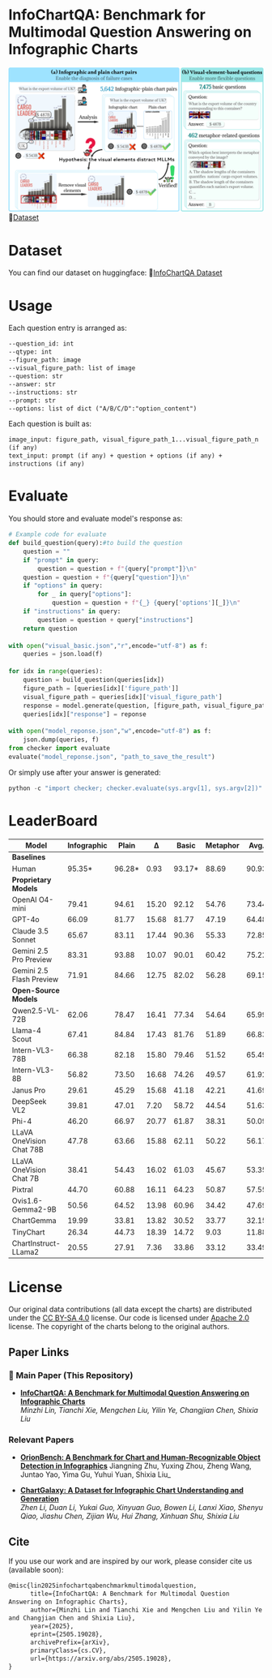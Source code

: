 

# InfoChartQA:  Benchmark for Multimodal Question Answering on Infographic Charts



![xbhs3](teaser.jpg)🤗[Dataset](https://huggingface.co/datasets/Jietson/InfoChartQA)

# Dataset 
You can find our dataset on huggingface: 🤗[InfoChartQA Dataset](https://huggingface.co/datasets/Jietson/InfoChartQA)

# Usage

Each question entry is arranged as:

```
--question_id: int
--qtype: int
--figure_path: image
--visual_figure_path: list of image
--question: str
--answer: str
--instructions: str
--prompt: str
--options: list of dict ("A/B/C/D":"option_content")
```

Each question is built as:

```
image_input: figure_path, visual_figure_path_1...visual_figure_path_n (if any)
text_input: prompt (if any) + question + options (if any) + instructions (if any)
```

# Evaluate

You should store and evaluate model's response as:

```python
# Example code for evaluate
def build_question(query):#to build the question
    question = ""
    if "prompt" in query:
    	question = question + f"{query["prompt"]}\n"
    question = question + f"{query["question"]}\n"
    if "options" in query:
        for _ in query["options"]:
            question = question + f"{_} {query['options'][_]}\n"
	if "instructions" in query:
    	question = question + query["instructions"]
    return question

with open("visual_basic.json","r",encode="utf-8") as f:
	queries = json.load(f)

for idx in range(queries):
    question = build_question(queries[idx])
    figure_path = [queries[idx]['figure_path']]
    visual_figure_path = queries[idx]['visual_figure_path']
    response = model.generate(question, [figure_path, visual_figure_path])# generate model's response based on 
    queries[idx]["response"] = reponse

with open("model_reponse.json","w",encode="utf-8") as f:
	json.dump(queries, f)
from checker import evaluate
evaluate("model_reponse.json", "path_to_save_the_result")
```

Or simply use after your answer is generated:

```python
python -c "import checker; checker.evaluate(sys.argv[1], sys.argv[2])" PATH_TO_INPUT_FILE PATH_TO_INPUT_FILE 
```

# LeaderBoard

| Model                        | Infographic | Plain   | Δ     | Basic  | Metaphor | Avg.   | 
|------------------------------|-------------|---------|-------|--------|----------|--------| 
| **Baselines**                |             |         |       |        |          |        | 
| Human                        | 95.35\*      | 96.28\*  | 0.93  | 93.17\*| 88.69    | 90.93  | 
| **Proprietary Models**       |             |         |       |        |          |        | 
| OpenAI O4-mini               | 79.41       | 94.61   | 15.20 | 92.12  | 54.76    | 73.44  | | GPT-4.1                      | 70.01       | 83.36   | 13.35 | 88.47  | 50.87    | 69.67  | 
| GPT-4o                       | 66.09       | 81.77   | 15.68 | 81.77  | 47.19    | 64.48  | 
| Claude 3.5 Sonnet            | 65.67       | 83.11   | 17.44 | 90.36  | 55.33    | 72.85  | 
| Gemini 2.5 Pro Preview       | 83.31       | 93.88   | 10.07 | 90.01  | 60.42    | 75.22  | 
| Gemini 2.5 Flash Preview     | 71.91       | 84.66   | 12.75 | 82.02  | 56.28    | 69.15  | 
| **Open-Source Models**       |             |         |       |        |          |        | 
| Qwen2.5-VL-72B               | 62.06       | 78.47   | 16.41 | 77.34  | 54.64    | 65.99  | 
| Llama-4 Scout                | 67.41       | 84.84   | 17.43 | 81.76  | 51.89    | 66.83  | 
| Intern-VL3-78B               | 66.38       | 82.18   | 15.80 | 79.46  | 51.52    | 65.49  | 
| Intern-VL3-8B                | 56.82       | 73.50   | 16.68 | 74.26  | 49.57    | 61.92  | 
| Janus Pro                    | 29.61       | 45.29   | 15.68 | 41.18  | 42.21    | 41.69  | 
| DeepSeek VL2                 | 39.81       | 47.01   | 7.20  | 58.72  | 44.54    | 51.63  | 
| Phi-4                        | 46.20       | 66.97   | 20.77 | 61.87  | 38.31    | 50.09  | 
| LLaVA OneVision Chat 78B     | 47.78       | 63.66   | 15.88 | 62.11  | 50.22    | 56.17  | 
| LLaVA OneVision Chat 7B      | 38.41       | 54.43   | 16.02 | 61.03  | 45.67    | 53.35  | 
| Pixtral                      | 44.70       | 60.88   | 16.11 | 64.23  | 50.87    | 57.55  | 
| Ovis1.6-Gemma2-9B            | 50.56       | 64.52   | 13.98 | 60.96  | 34.42    | 47.69  | 
| ChartGemma                   | 19.99       | 33.81   | 13.82 | 30.52  | 33.77    | 32.15  | 
| TinyChart                    | 26.34       | 44.73   | 18.39 | 14.72  | 9.03     | 11.88  | 
| ChartInstruct-LLama2         | 20.55       | 27.91   | 7.36  | 33.86  | 33.12    | 33.49  |

 # License

Our original data contributions (all data except the charts) are distributed under the [CC BY-SA 4.0](https://github.com/princeton-nlp/CharXiv/blob/main/data/LICENSE) license. Our code is licensed under [Apache 2.0](https://github.com/princeton-nlp/CharXiv/blob/main/LICENSE) license. The copyright of the charts belong to the original authors.

## Paper Links

### 📌 Main Paper (This Repository)

- **[InfoChartQA: A Benchmark for Multimodal Question Answering on Infographic Charts](https://arxiv.org/abs/2505.19028)**  
  _Minzhi Lin, Tianchi Xie, Mengchen Liu, Yilin Ye, Changjian Chen, Shixia Liu_  

### Relevant Papers

- **[OrionBench: A Benchmark for Chart and Human-Recognizable Object Detection in Infographics](https://arxiv.org/abs/2505.17473)**  Jiangning Zhu, Yuxing Zhou, Zheng Wang, Juntao Yao, Yima Gu, Yuhui Yuan, Shixia Liu_  

- **[ChartGalaxy: A Dataset for Infographic Chart Understanding and Generation](https://arxiv.org/abs/2505.18668)**  
  _Zhen Li, Duan Li, Yukai Guo, Xinyuan Guo, Bowen Li, Lanxi Xiao, Shenyu Qiao, Jiashu Chen, Zijian Wu, Hui Zhang, Xinhuan Shu, Shixia Liu_  


##  Cite

If you use our work and are inspired by our work, please consider cite us (available soon):

```
@misc{lin2025infochartqabenchmarkmultimodalquestion,
      title={InfoChartQA: A Benchmark for Multimodal Question Answering on Infographic Charts}, 
      author={Minzhi Lin and Tianchi Xie and Mengchen Liu and Yilin Ye and Changjian Chen and Shixia Liu},
      year={2025},
      eprint={2505.19028},
      archivePrefix={arXiv},
      primaryClass={cs.CV},
      url={https://arxiv.org/abs/2505.19028}, 
}
```

